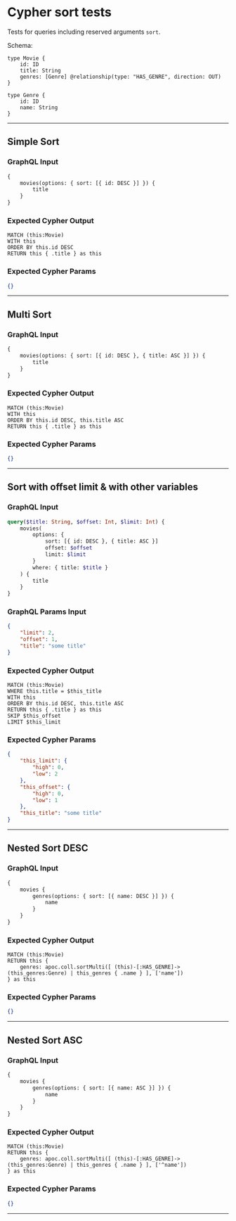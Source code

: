 # Cypher sort tests

Tests for queries including reserved arguments `sort`.

Schema:

```schema
type Movie {
    id: ID
    title: String
    genres: [Genre] @relationship(type: "HAS_GENRE", direction: OUT)
}

type Genre {
    id: ID
    name: String
}
```

---

## Simple Sort

### GraphQL Input

```graphql
{
    movies(options: { sort: [{ id: DESC }] }) {
        title
    }
}
```

### Expected Cypher Output

```cypher
MATCH (this:Movie)
WITH this
ORDER BY this.id DESC
RETURN this { .title } as this
```

### Expected Cypher Params

```json
{}
```

---

## Multi Sort

### GraphQL Input

```graphql
{
    movies(options: { sort: [{ id: DESC }, { title: ASC }] }) {
        title
    }
}
```

### Expected Cypher Output

```cypher
MATCH (this:Movie)
WITH this
ORDER BY this.id DESC, this.title ASC
RETURN this { .title } as this
```

### Expected Cypher Params

```json
{}
```

---

## Sort with offset limit & with other variables

### GraphQL Input

```graphql
query($title: String, $offset: Int, $limit: Int) {
    movies(
        options: {
            sort: [{ id: DESC }, { title: ASC }]
            offset: $offset
            limit: $limit
        }
        where: { title: $title }
    ) {
        title
    }
}
```

### GraphQL Params Input

```json
{
    "limit": 2,
    "offset": 1,
    "title": "some title"
}
```

### Expected Cypher Output

```cypher
MATCH (this:Movie)
WHERE this.title = $this_title
WITH this
ORDER BY this.id DESC, this.title ASC
RETURN this { .title } as this
SKIP $this_offset
LIMIT $this_limit
```

### Expected Cypher Params

```json
{
    "this_limit": {
        "high": 0,
        "low": 2
    },
    "this_offset": {
        "high": 0,
        "low": 1
    },
    "this_title": "some title"
}
```

---

## Nested Sort DESC

### GraphQL Input

```graphql
{
    movies {
        genres(options: { sort: [{ name: DESC }] }) {
            name
        }
    }
}
```

### Expected Cypher Output

```cypher
MATCH (this:Movie)
RETURN this {
    genres: apoc.coll.sortMulti([ (this)-[:HAS_GENRE]->(this_genres:Genre) | this_genres { .name } ], ['name'])
} as this
```

### Expected Cypher Params

```json
{}
```

---

## Nested Sort ASC

### GraphQL Input

```graphql
{
    movies {
        genres(options: { sort: [{ name: ASC }] }) {
            name
        }
    }
}
```

### Expected Cypher Output

```cypher
MATCH (this:Movie)
RETURN this {
    genres: apoc.coll.sortMulti([ (this)-[:HAS_GENRE]->(this_genres:Genre) | this_genres { .name } ], ['^name'])
} as this
```

### Expected Cypher Params

```json
{}
```

---

